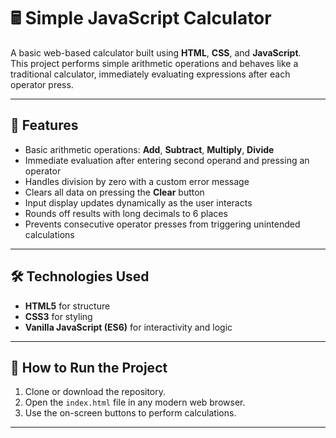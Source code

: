 # 🖩 Simple JavaScript Calculator

A basic web-based calculator built using **HTML**, **CSS**, and **JavaScript**.  
This project performs simple arithmetic operations and behaves like a traditional calculator, immediately evaluating expressions after each operator press.

---

## 📌 Features

- Basic arithmetic operations: **Add**, **Subtract**, **Multiply**, **Divide**
- Immediate evaluation after entering second operand and pressing an operator
- Handles division by zero with a custom error message
- Clears all data on pressing the **Clear** button
- Input display updates dynamically as the user interacts
- Rounds off results with long decimals to 6 places
- Prevents consecutive operator presses from triggering unintended calculations

---

## 🛠️ Technologies Used

- **HTML5** for structure  
- **CSS3** for styling  
- **Vanilla JavaScript (ES6)** for interactivity and logic  

---

## 🚀 How to Run the Project

1. Clone or download the repository.
2. Open the `index.html` file in any modern web browser.
3. Use the on-screen buttons to perform calculations.

---
